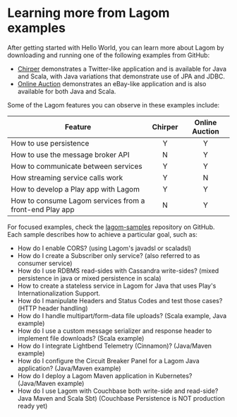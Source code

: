 # Learning more from Lagom examples

After getting started with Hello World, you can learn more about Lagom by downloading and running one of the following examples from GitHub:

* [Chirper](https://github.com/search?utf8=%E2%9C%93&q=Lagom+chirper) demonstrates a Twitter-like application and is available for Java and Scala, with Java variations that demonstrate use of JPA and JDBC.
* [Online Auction](https://github.com/search?utf8=%E2%9C%93&q=lagom%2Fonline+auction&type=Repositories&ref=searchresults) demonstrates an eBay-like application and is also available for both Java and Scala.

Some of the Lagom features you can observe in these examples include:

Feature |Chirper| Online Auction |
--------|:--------:|:-------------:|
How to use persistence| Y | Y 
How to use the message broker API| N | Y
How to communicate between services| Y | Y
How streaming service calls work | Y | N
How to develop a Play app with Lagom | Y | Y
How to consume Lagom services from a front-end Play app | N | Y

For focused examples, check the [lagom-samples](https://github.com/lagom/lagom-samples) repository on GitHub. Each sample describes how to achieve a particular goal, such as:

* How do I enable CORS? (using Lagom's javadsl or scaladsl)
* How do I create a Subscriber only service? (also referred to as consumer service)
* How do I use RDBMS read-sides with Cassandra write-sides? (mixed persistence in java or mixed persistence in scala)
* How to create a stateless service in Lagom for Java that uses Play's Internationalization Support.
* How do I manipulate Headers and Status Codes and test those cases?(HTTP header handling)
* How do I handle multipart/form-data file uploads? (Scala example, Java example)
* How do I use a custom message serializer and response header to implement file downloads? (Scala example)
* How do I integrate Lightbend Telemetry (Cinnamon)? (Java/Maven example)
* How do I configure the Circuit Breaker Panel for a Lagom Java application? (Java/Maven example)
* How do I deploy a Lagom Maven application in Kubernetes? (Java/Maven example)
* How do I use Lagom with Couchbase both write-side and read-side? Java Maven and Scala Sbt) (Couchbase Persistence is NOT production ready yet)



